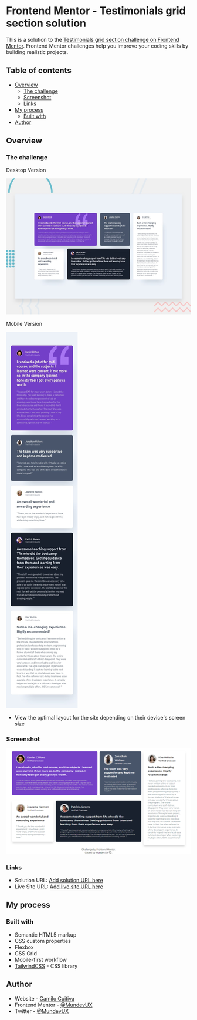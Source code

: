 # Frontend Mentor - Testimonials grid section solution

This is a solution to the [Testimonials grid section challenge on Frontend Mentor](https://www.frontendmentor.io/challenges/testimonials-grid-section-Nnw6J7Un7). Frontend Mentor challenges help you improve your coding skills by building realistic projects. 

## Table of contents

- [Overview](#overview)
  - [The challenge](#the-challenge)
  - [Screenshot](#screenshot)
  - [Links](#links)
- [My process](#my-process)
  - [Built with](#built-with)
- [Author](#author)


## Overview

### The challenge

Desktop Version

![Testimonials grid section challenge](./design/desktop-preview.jpg)

Mobile Version 

![Testimonials grid section challenge](./design/mobile-design.jpg)

- View the optimal layout for the site depending on their device's screen size

### Screenshot

![Testimonials grid section challenge](./design/Capture-Testimonial_Grid-mundevux.github.io.png)


### Links

- Solution URL: [Add solution URL here](https://github.com/mundevux/testimonials-grid-section-main)
- Live Site URL: [Add live site URL here](https://mundevux.github.io/testimonials-grid-section-main/)

## My process

### Built with

- Semantic HTML5 markup
- CSS custom properties
- Flexbox
- CSS Grid
- Mobile-first workflow
- [TailwindCSS](https://tailwindcss.com/) - CSS library

## Author

- Website - [Camilo Cuitiva](https://mundevux.github.io/Personal_Portfolio/)
- Frontend Mentor - [@MundevUX](https://www.frontendmentor.io/profile/mundevux)
- Twitter - [@MundevUX](https://www.twitter.com/MundevUX)
